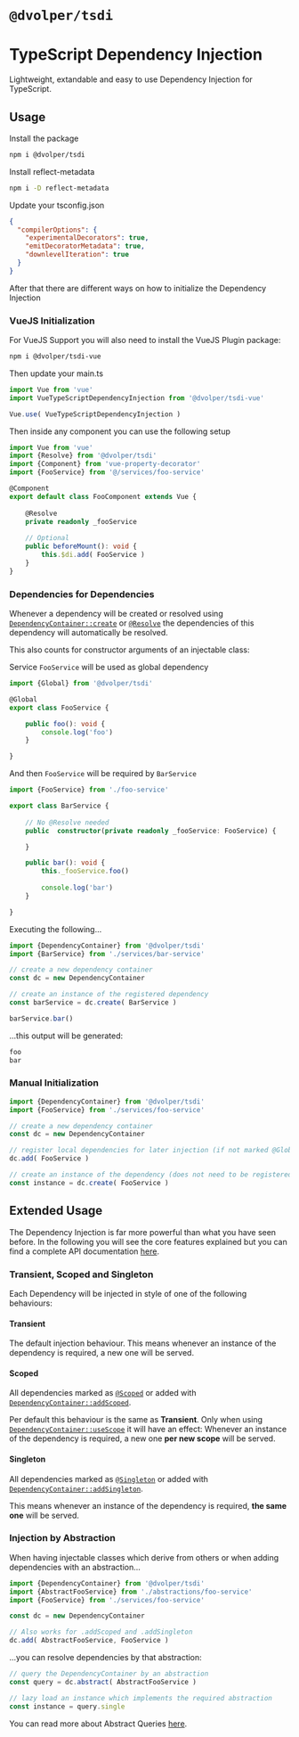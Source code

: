 # `@dvolper/tsdi`
# TypeScript Dependency Injection

Lightweight, extandable and easy to use Dependency Injection for TypeScript.

## Usage

Install the package
```bash
npm i @dvolper/tsdi
```

Install reflect-metadata
```bash
npm i -D reflect-metadata
```

Update your tsconfig.json
```json
{
  "compilerOptions": {
    "experimentalDecorators": true,
    "emitDecoratorMetadata": true,
    "downlevelIteration": true
  }
}
```

After that there are different ways on how to initialize the Dependency Injection

### VueJS Initialization

For VueJS Support you will also need to install the VueJS Plugin package:
```bash
npm i @dvolper/tsdi-vue
```

Then update your main.ts
```ts
import Vue from 'vue'
import VueTypeScriptDependencyInjection from '@dvolper/tsdi-vue'

Vue.use( VueTypeScriptDependencyInjection )
```

Then inside any component you can use the following setup
```ts
import Vue from 'vue'
import {Resolve} from '@dvolper/tsdi'
import {Component} from 'vue-property-decorator'
import {FooService} from '@/services/foo-service'

@Component
export default class FooComponent extends Vue {
  
    @Resolve
    private readonly _fooService
    
    // Optional
    public beforeMount(): void {
        this.$di.add( FooService )
    }
}
```

### Dependencies for Dependencies

Whenever a dependency will be created or resolved using [`DependencyContainer::create`]() or [`@Resolve`]() the dependencies of this dependency will automatically be resolved.

This also counts for constructor arguments of an injectable class:

Service `FooService` will be used as global dependency
```ts
import {Global} from '@dvolper/tsdi'

@Global
export class FooService {

    public foo(): void {
        console.log('foo')
    }

}
```

And then `FooService` will be required by `BarService`
```ts
import {FooService} from './foo-service'

export class BarService {
    
    // No @Resolve needed
    public  constructor(private readonly _fooService: FooService) {

    }

    public bar(): void {
        this._fooService.foo()
        
        console.log('bar')
    }

}
```

Executing the following...
```ts
import {DependencyContainer} from '@dvolper/tsdi'
import {BarService} from './services/bar-service'

// create a new dependency container
const dc = new DependencyContainer

// create an instance of the registered dependency
const barService = dc.create( BarService )

barService.bar()
```

...this output will be generated:
```bash
foo
bar
```

### Manual Initialization

```ts
import {DependencyContainer} from '@dvolper/tsdi'
import {FooService} from './services/foo-service'

// create a new dependency container
const dc = new DependencyContainer

// register local dependencies for later injection (if not marked @Global)
dc.add( FooService )

// create an instance of the dependency (does not need to be registered)
const instance = dc.create( FooService )
```

## Extended Usage

The Dependency Injection is far more powerful than what you have seen before.
In the following you will see the core features explained but you can find a complete API documentation [here]().

### Transient, Scoped and Singleton

Each Dependency will be injected in style of one of the following behaviours:

#### Transient

The default injection behaviour. This means whenever an instance of the dependency is required, a new one will be served.

#### Scoped

All dependencies marked as [`@Scoped`]() or added with [`DependencyContainer::addScoped`]().

Per default this behaviour is the same as **Transient**. Only when using [`DependencyContainer::useScope`]() it will have an effect:
Whenever an instance of the dependency is required, a new one **per new scope** will be served.

#### Singleton

All dependencies marked as [`@Singleton`]() or added with [`DependencyContainer::addSingleton`]().

This means whenever an instance of the dependency is required, **the same one** will be served.

### Injection by Abstraction

When having injectable classes which derive from others or when adding dependencies with an abstraction...
```ts
import {DependencyContainer} from '@dvolper/tsdi'
import {AbstractFooService} from './abstractions/foo-service'
import {FooService} from './services/foo-service'

const dc = new DependencyContainer

// Also works for .addScoped and .addSingleton
dc.add( AbstractFooService, FooService )
``` 

...you can resolve dependencies by that abstraction:
```ts
// query the DependencyContainer by an abstraction
const query = dc.abstract( AbstractFooService )

// lazy load an instance which implements the required abstraction
const instance = query.single
```

You can read more about Abstract Queries [here]().

